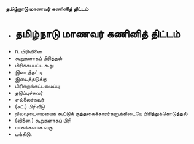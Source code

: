 **தமிழ்நாடு மாணவர் கணினித் திட்டம்**
- # தமிழ்நாடு மாணவர் கணினித் திட்டம்
- n. பிரிவினை
- கூறுகளாகப் பிரித்தல்
- பிரிக்கபபட்ட கூறு
- இடைத்தட்டி
- இடைத்தடுக்கு
- பிரிக்குங்கட்டமைப்பு
- தடுப்புச்சுவர்
- எல்லைச்சுவர்
- (சட்.) பிரிவீடு
- நிலவுடைமையைக் கூட்டுக் குத்தகைக்காரர்களுக்கிடையே பிரித்துக்கொடுத்தல்
- (வினை.) கூறுகளாகப் பிரி
- பாகங்களாக வகு
- பங்கிடு.

